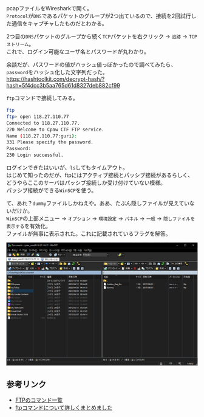 pcapファイルをWiresharkで開く。  
``Protocol``が``DNS``であるパケットのグループが2つ出ているので、接続を2回試行した通信をキャプチャしたものだとわかる。  

2つ目の``DNS``パケットのグループから続く``TCP``パケットを右クリック -> ``追跡`` -> ``TCPストリーム``。  
これで、ログイン可能なユーザ名とパスワードが丸わかり。  

余談だが、パスワードの値がハッシュ値っぽかったので調べてみたら、``password``をハッシュ化した文字列だった。  
https://hashtoolkit.com/decrypt-hash/?hash=5f4dcc3b5aa765d61d8327deb882cf99  

``ftp``コマンドで接続してみる。  

```bash
ftp
ftp> open 118.27.110.77
Connected to 118.27.110.77.
220 Welcome to Cpaw CTF FTP service.
Name (118.27.110.77:guri): 
331 Please specify the password.
Password:
230 Login successful.
```

ログインできたはいいが、``ls``してもタイムアウト。  
はじめて知ったのだが、ftpにはアクティブ接続とパッシブ接続があるらしく、どうやらここのサーバはパッシブ接続しか受け付けていない模様。  
パッシブ接続ができる``WinSCP``を使う。  

て、あれ？``dummy``ファイルしかねえや。ああ、たぶん隠しファイルが見えていないだけか。  
``WinSCP``の上部メニュー -> ``オプション`` -> ``環境設定`` -> ``パネル`` -> ``一般`` -> ``隠しファイルを表示する``を有効化。  
ファイルが無事に表示された。これに記載されているフラグを解答。  

![a](./a.png)  

## 参考リンク

- [FTPのコマンド一覧](https://atmarkit.itmedia.co.jp/fnetwork/rensai/netpro11/ftp-command.html)
- [ftpコマンドについて詳しくまとめました](https://eng-entrance.com/linux-command-ftp)
